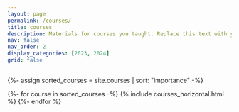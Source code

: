 ```yaml
---
layout: page
permalink: /courses/
title: courses
description: Materials for courses you taught. Replace this text with your description.
nav: false
nav_order: 2
display_categories: [2023, 2024]
grid: false
---
```


<!-- pages/courses.md -->
<!-- Display courses without categories -->

{%- assign sorted_courses = site.courses | sort: "importance" -%}

<style>
  .course {
    width: 100%;
  }
  .course h3.title {
    font-size: 1.4rem;
    font-weight: 400;
  }
  .course h4.subtitle {
    font-size: 1.2rem;
  }
</style>

<!-- Generate cards for each course -->
<div class="container">
  <div class="row">
  {%- for course in sorted_courses -%}
    {% include courses_horizontal.html %}
  {%- endfor %}
  </div>
</div>
